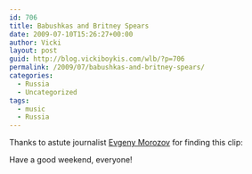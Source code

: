 ```yaml
---
id: 706
title: Babushkas and Britney Spears
date: 2009-07-10T15:26:27+00:00
author: Vicki
layout: post
guid: http://blog.vickiboykis.com/wlb/?p=706
permalink: /2009/07/babushkas-and-britney-spears/
categories:
  - Russia
  - Uncategorized
tags:
  - music
  - Russia
---
```

Thanks to astute journalist [Evgeny Morozov](http://neteffect.foreignpolicy.com/posts/2009/07/10/babushkas_vs_britney_spears) for finding this clip:



Have a good weekend, everyone!